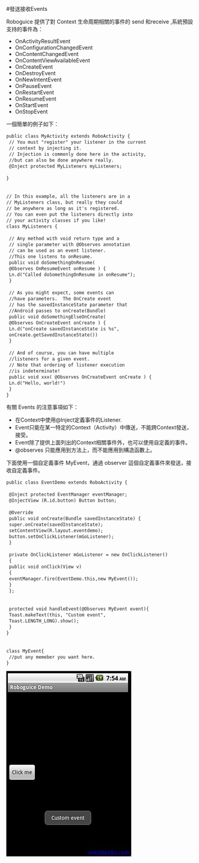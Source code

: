#發送接收Events

Roboguice 提供了對 Context 生命周期相關的事件的 send 和receive ,系統預設支持的事件為：

- OnActivityResultEvent
- OnConfigurationChangedEvent
- OnContentChangedEvent
- OnContentViewAvailableEvent
- OnCreateEvent
- OnDestroyEvent
- OnNewIntentEvent
- OnPauseEvent
- OnRestartEvent
- OnResumeEvent
- OnStartEvent
- OnStopEvent

一個簡單的例子如下：

```
public class MyActivity extends RoboActivity {
 // You must "register" your listener in the current
 // context by injecting it.
 // Injection is commonly done here in the activity,
 //but can also be done anywhere really.
 @Inject protected MyListeners myListeners;

}


// In this example, all the listeners are in a
// MyListeners class, but really they could
// be anywhere as long as it's registered.
// You can even put the listeners directly into
// your activity classes if you like!
class MyListeners {

 // Any method with void return type and a
 // single parameter with @Observes annotation
 // can be used as an event listener.
 //This one listens to onResume.
 public void doSomethingOnResume(
 @Observes OnResumeEvent onResume ) {
 Ln.d("Called doSomethingOnResume in onResume");
 }

 // As you might expect, some events can
 //have parameters.  The OnCreate event
 // has the savedInstanceState parameter that
 //Android passes to onCreate(Bundle)
 public void doSomethingElseOnCreate(
 @Observes OnCreateEvent onCreate ) {
 Ln.d("onCreate savedInstanceState is %s",
 onCreate.getSavedInstanceState())
 }

 // And of course, you can have multiple
 //listeners for a given event.
 // Note that ordering of listener execution
 //is indeterminate!
 public void xxx( @Observes OnCreateEvent onCreate ) {
 Ln.d("Hello, world!")
 }
}

```

有關 Events 的注意事項如下：

- 在Context中使用@Inject定義事件的Listener.
- Event只能在某一特定的Context（Activity）中傳送，不能跨Context發送，接受。
- Event除了提供上面列出的Context相關事件外，也可以使用自定義的事件。
- @observes 只能應用到方法上，而不能應用到構造函數上。

下面使用一個自定義事件 MyEvent，通過 observer 這個自定義事件來發送，接收自定義事件。

```
public class EventDemo extends RoboActivity {

 @Inject protected EventManager eventManager;
 @InjectView (R.id.button) Button button;

 @Override
 public void onCreate(Bundle savedInstanceState) {
 super.onCreate(savedInstanceState);
 setContentView(R.layout.eventdemo);
 button.setOnClickListener(mGoListener);
 }

 private OnClickListener mGoListener = new OnClickListener()
 {
 public void onClick(View v)
 {
 eventManager.fire(EventDemo.this,new MyEvent());
 }
 };


 protected void handleEvent(@Observes MyEvent event){
 Toast.makeText(this, "Custom event",
 Toast.LENGTH_LONG).show();
 }
}


class MyEvent{
 //put any memeber you want here.
}

```

![](images/20.png)